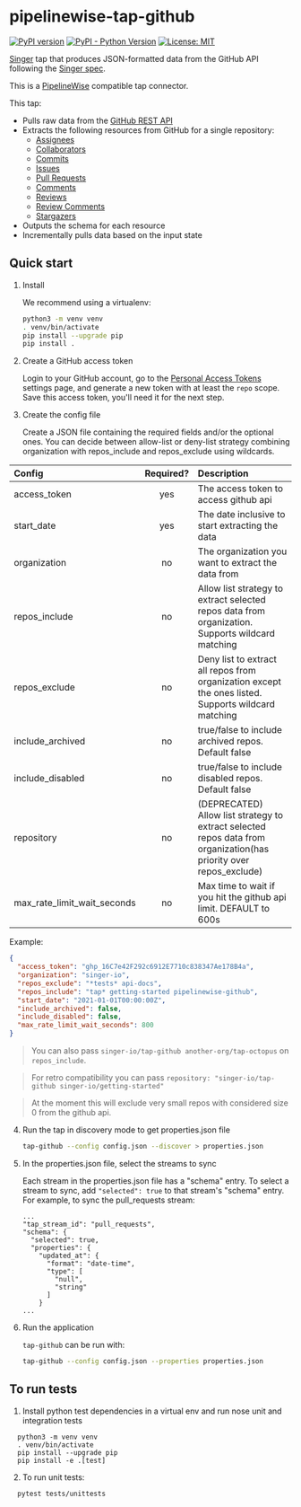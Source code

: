 # pipelinewise-tap-github

[![PyPI version](https://badge.fury.io/py/pipelinewise-tap-github.svg)](https://badge.fury.io/py/pipelinewise-tap-github)
[![PyPI - Python Version](https://img.shields.io/pypi/pyversions/pipelinewise-tap-github.svg)](https://pypi.org/project/pipelinewise-tap-github/)
[![License: MIT](https://img.shields.io/badge/License-AGPLv3-yellow.svg)](https://opensource.org/licenses/AGPL-3.0)

[Singer](https://singer.io) tap that produces JSON-formatted data from the GitHub API following the [Singer spec](https://github.com/singer-io/getting-started/blob/master/SPEC.md).

This is a [PipelineWise](https://transferwise.github.io/pipelinewise) compatible tap connector.

This tap:
- Pulls raw data from the [GitHub REST API](https://developer.github.com/v3/)
- Extracts the following resources from GitHub for a single repository:
  - [Assignees](https://developer.github.com/v3/issues/assignees/#list-assignees)
  - [Collaborators](https://developer.github.com/v3/repos/collaborators/#list-collaborators)
  - [Commits](https://developer.github.com/v3/repos/commits/#list-commits-on-a-repository)
  - [Issues](https://developer.github.com/v3/issues/#list-issues-for-a-repository)
  - [Pull Requests](https://developer.github.com/v3/pulls/#list-pull-requests)
  - [Comments](https://developer.github.com/v3/issues/comments/#list-comments-in-a-repository)
  - [Reviews](https://developer.github.com/v3/pulls/reviews/#list-reviews-on-a-pull-request)
  - [Review Comments](https://developer.github.com/v3/pulls/comments/)
  - [Stargazers](https://developer.github.com/v3/activity/starring/#list-stargazers)
- Outputs the schema for each resource
- Incrementally pulls data based on the input state

## Quick start

1. Install

   We recommend using a virtualenv:

    ```bash
    python3 -m venv venv
    . venv/bin/activate
    pip install --upgrade pip
    pip install .
    ```

2. Create a GitHub access token

    Login to your GitHub account, go to the
    [Personal Access Tokens](https://github.com/settings/tokens) settings
    page, and generate a new token with at least the `repo` scope. Save this
    access token, you'll need it for the next step.

3. Create the config file

    Create a JSON file containing the required fields and/or the optional ones.
    You can decide between allow-list or deny-list strategy combining organization with repos_include and repos_exclude using wildcards.

Config                      |Required?  |Description
:---------------------------|:---------:|:---------------
access_token                |yes        |The access token to access github api
start_date                  |yes        |The date inclusive to start extracting the data
organization                |no         |The organization you want to extract the data from
repos_include               |no         |Allow list strategy to extract selected repos data from organization. Supports wildcard matching   
repos_exclude               |no         |Deny list to extract all repos from organization except the ones listed. Supports wildcard matching 
include_archived            |no         |true/false to include archived repos. Default false  
include_disabled            |no         |true/false to include disabled repos. Default false 
repository                  |no         |(DEPRECATED) Allow list strategy to extract selected repos data from organization(has priority over repos_exclude) 
max_rate_limit_wait_seconds |no         |Max time to wait if you hit the github api limit. DEFAULT to 600s

Example:
```json
{
  "access_token": "ghp_16C7e42F292c6912E7710c838347Ae178B4a",
  "organization": "singer-io", 
  "repos_exclude": "*tests* api-docs",
  "repos_include": "tap* getting-started pipelinewise-github",
  "start_date": "2021-01-01T00:00:00Z",
  "include_archived": false,
  "include_disabled": false,
  "max_rate_limit_wait_seconds": 800
}
```

> You can also pass `singer-io/tap-github another-org/tap-octopus` on `repos_include`.

> For retro compatibility you can pass `repository: "singer-io/tap-github singer-io/getting-started"`

> At the moment this will exclude very small repos with considered size 0 from the github api.  

4. Run the tap in discovery mode to get properties.json file

    ```bash
    tap-github --config config.json --discover > properties.json
    ```
5. In the properties.json file, select the streams to sync

    Each stream in the properties.json file has a "schema" entry.  To select a stream to sync, add `"selected": true` to that stream's "schema" entry.  For example, to sync the pull_requests stream:
    ```
    ...
    "tap_stream_id": "pull_requests",
    "schema": {
      "selected": true,
      "properties": {
        "updated_at": {
          "format": "date-time",
          "type": [
            "null",
            "string"
          ]
        }
    ...
    ```

6. Run the application

    `tap-github` can be run with:

    ```bash
    tap-github --config config.json --properties properties.json
    ```


## To run tests

1. Install python test dependencies in a virtual env and run nose unit and integration tests
```
  python3 -m venv venv
  . venv/bin/activate
  pip install --upgrade pip
  pip install -e .[test]
```

2. To run unit tests:
```
  pytest tests/unittests
```
